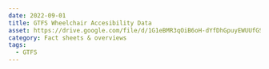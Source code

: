 ```yaml
---
date: 2022-09-01
title: GTFS Wheelchair Accesibility Data
asset: https://drive.google.com/file/d/1G1eBMR3qOiB6oH-dYfDhGpuyEWUUfGSj/view?usp=share_link
category: Fact sheets & overviews
tags:
  - GTFS
---
```

